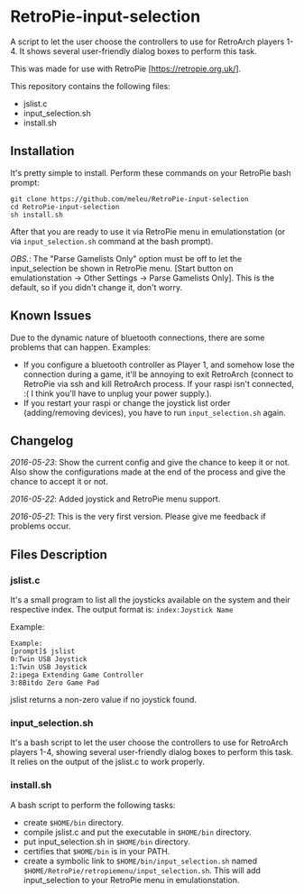 # RetroPie-input-selection
A script to let the user choose the controllers to use for RetroArch players 1-4. It shows several user-friendly dialog boxes to perform this task.

This was made for use with RetroPie [https://retropie.org.uk/].

This repository contains the following files:
- jslist.c
- input_selection.sh
- install.sh


## Installation
It's pretty simple to install. Perform these commands on your RetroPie bash prompt:
```
git clone https://github.com/meleu/RetroPie-input-selection
cd RetroPie-input-selection
sh install.sh
```

After that you are ready to use it via RetroPie menu in emulationstation (or via `input_selection.sh` command at the bash prompt).

*OBS.*: The "Parse Gamelists Only" option must be off to let the input_selection be shown in RetroPie menu. [Start button on emulationstation -> Other Settings -> Parse Gamelists Only]. This is the default, so if you didn't change it, don't worry. 


## Known Issues
Due to the dynamic nature of bluetooth connections, there are some problems that can happen. Examples:
- If you configure a bluetooth controller as Player 1, and somehow lose the connection during a game, it'll be annoying to exit RetroArch (connect to RetroPie via ssh and kill RetroArch process. If your raspi isn't connected, :( I think you'll have to unplug your power supply.).
- If you restart your raspi or change the joystick list order (adding/removing devices), you have to run `input_selection.sh` again.


## Changelog

*2016-05-23*: Show the current config and give the chance to keep it or not. Also show the configurations made at the end of the process and give the chance to accept it or not.

*2016-05-22*: Added joystick and RetroPie menu support.

*2016-05-21*: This is the very first version. Please give me feedback if problems occur.


## Files Description
### jslist.c
It's a small program to list all the joysticks available on the system and their respective index. The output format is:
`index:Joystick Name`

Example:
```
Example:
[prompt]$ jslist
0:Twin USB Joystick
1:Twin USB Joystick
2:ipega Extending Game Controller
3:8Bitdo Zero Game Pad
```
jslist returns a non-zero value if no joystick found.


### input_selection.sh
It's a bash script to let the user choose the controllers to use for RetroArch players 1-4, showing several user-friendly dialog boxes to perform this task. It relies on the output of the jslist.c to work properly.


### install.sh
A bash script to perform the following tasks:
- create `$HOME/bin` directory.
- compile jslist.c and put the executable in `$HOME/bin` directory.
- put input_selection.sh in `$HOME/bin` directory.
- certifies that `$HOME/bin` is in your PATH.
- create a symbolic link to `$HOME/bin/input_selection.sh` named `$HOME/RetroPie/retropiemenu/input_selection.sh`. This will add input_selection to your RetroPie menu in emulationstation.
